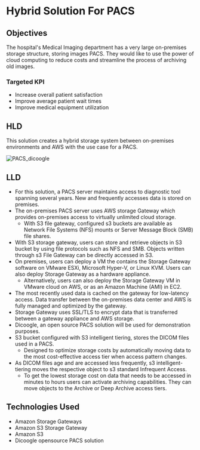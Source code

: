 # Hybrid Solution For PACS

## Objectives
The hospital's Medical Imaging department has a very large on-premises storage structure, storing images PACS.
They would like to use the power of cloud computing to reduce costs and streamline the process of archiving old images.

### Targeted KPI
- Increase overall patient satisfaction
- Improve average patient wait times
- Improve medical equipment utilization

## HLD
This solution creates a hybrid storage system between on-premises environments and AWS with the use case for a PACS.

![PACS_dicoogle](https://github.com/rsayedyo/HealthIT/assets/36279070/3126152b-b315-47d3-8c88-7771f373513b)

## LLD
- For this solution, a PACS server maintains access to diagnostic tool spanning several years. New and frequently accesses data is stored on premises.
- The on-premises PACS server uses AWS storage Gateway which provides on-premises access to virtually unlimited cloud storage.
  - With S3 file gateway, configured s3 buckets are available as Network File Systems (NFS) mounts or Server Message Block (SMB) file shares.
- With S3 storage gateway, users can store and retrieve objects in S3 bucket by using file protocols such as NFS and SMB. Objects written through s3 File Gateway can be directly accessed in S3.
- On premises, users can deploy a VM the contains the Storage Gateway software on VMware ESXi, Microsoft Hyper-V, or Linux KVM. Users can also deploy Storage Gateway as a hardware appliance.
  - Alternatively, users can also deploy the Storage Gateway VM in VMware cloud on AWS, or as an Amazon Machine (AMI) in EC2.
- The most recently used data is cached on the gateway for low-latency access. Data transfer between the on-premises data center and AWS is fully managed and optimized by the gateway.
- Storage Gateway uses SSL/TLS to encrypt data that is transferred between a gateway appliance and AWS storage.
- Dicoogle, an open source PACS solution will be used for demonstration purposes.
- S3 bucket configured with S3 intelligent tiering, stores the DICOM files used in a PACS.
  - Designed to optimize storage costs by automatically moving data to the most cost-effective access tier when access pattern changes.
- As DICOM files age and are accessed less frequently, s3 intelligent-tiering moves the respective object to s3 standard Infrequent Access.
  - To get the lowest storage cost on data that needs to be accessed in minutes to hours users can activate archiving capabilities. They can move objects to the Archive or Deep Archive access tiers.


## Technologies Used
- Amazon Storage Gateways
- Amazon S3 Storage Gateway
- Amazon S3
- Dicoogle opensource PACS solution
